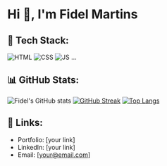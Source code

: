 # Hi 👋, I'm Fidel Martins

## 🔧 Tech Stack:
![HTML](https://img.shields.io/badge/HTML5-E34F26?logo=html5&logoColor=white)
![CSS](https://img.shields.io/badge/CSS3-1572B6?logo=css3&logoColor=white)
![JS](https://img.shields.io/badge/JavaScript-F7DF1E?logo=javascript&logoColor=black)
...

## 📊 GitHub Stats:
![Fidel's GitHub stats](https://github-readme-stats.vercel.app/api?username=fidelmartins&show_icons=true&theme=radical)
[![GitHub Streak](https://streak-stats.demolab.com?user=fidelmartins&theme=radical)](https://git.io/streak-stats)
[![Top Langs](https://github-readme-stats.vercel.app/api/top-langs/?username=fidelmartins&layout=compact)](https://github.com/anuraghazra/github-readme-stats)

## 🔗 Links:
- Portfolio: [your link]
- LinkedIn: [your link]
- Email: [your@email.com]
